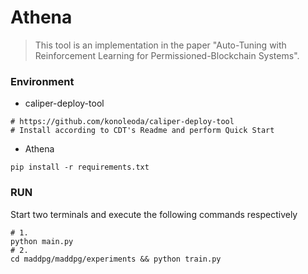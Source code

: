 # Athena
> This tool is an implementation in the paper "Auto-Tuning with Reinforcement Learning for Permissioned-Blockchain Systems".

### Environment
- caliper-deploy-tool
```shell
# https://github.com/konoleoda/caliper-deploy-tool
# Install according to CDT's Readme and perform Quick Start
```
- Athena
```shell
pip install -r requirements.txt
```
### RUN
Start two terminals and execute the following commands respectively
```shell
# 1. 
python main.py
# 2. 
cd maddpg/maddpg/experiments && python train.py
```

